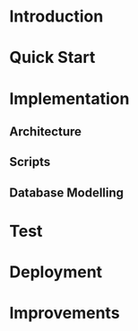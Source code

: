 # Introduction

# Quick Start

# Implementation

## Architecture

## Scripts

## Database Modelling

# Test

# Deployment

# Improvements
